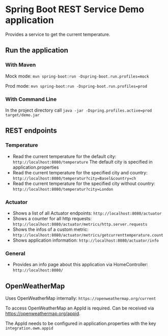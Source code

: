 # Spring Boot REST Service Demo application

Provides a service to get the current temperature.

## Run the application

### With Maven

Mock mode:
`mvn spring-boot:run -Dspring-boot.run.profiles=mock`

Prod mode: 
`mvn spring-boot:run -Dspring-boot.run.profiles=prod`
  
### With Command Line
In the project directory call
`java -jar -Dspring.profiles.active=prod target/demo.jar` 
  
## REST endpoints

### Temperature
                                                                          
* Read the current temperature for the default city: `http://localhost:8080/temperature` 
The default city is specified in application.properties
* Read the current temperature for the specified city and country: `http://localhost:8080/temperatur?city=Basel&country=ch`
* Read the current temperature for the specified city without country: `http://localhost:8080/temperatur?city=London`

### Actuator

* Shows a list of all Actuator endpoints: `http://localhost:8080/actuator`
* Shows a counter for all http requests: `http://localhost:8080/actuator/metrics/http.server.requests`
* Shows the infos of a custom metric: `http://localhost:8080/actuator/metrics/getcurrenttemperature.count`
* Shows application information: `http://localhost:8080/actuator/info`



### General

* Provides an info page about this application via HomeController: `http://localhost:8080/`

## OpenWeatherMap

Uses OpenWeatherMap internally: `https://openweathermap.org/current`

To access OpenWeatherMap an AppId is required. 
Can be received via https://openweathermap.org/appid.

The AppId needs to be configured in application.properties with the key `integration.owm.appid` 
